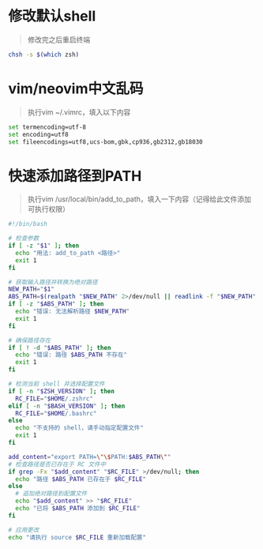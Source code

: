 # 修改默认shell
> 修改完之后重启终端
```bash
chsh -s $(which zsh)
```

# vim/neovim中文乱码
> 执行<span class="strong code">vim ~/.vimrc</span>，填入以下内容
```bash
set termencoding=utf-8
set encoding=utf8
set fileencodings=utf8,ucs-bom,gbk,cp936,gb2312,gb18030
```

# 快速添加路径到PATH
> 执行<span class="strong code">vim /usr/local/bin/add_to_path</span>，填入一下内容（记得给此文件添加可执行权限）
```bash
#!/bin/bash

# 检查参数
if [ -z "$1" ]; then
  echo "用法: add_to_path <路径>"
  exit 1
fi

# 获取输入路径并转换为绝对路径
NEW_PATH="$1"
ABS_PATH=$(realpath "$NEW_PATH" 2>/dev/null || readlink -f "$NEW_PATH" 2>/dev/null)
if [ -z "$ABS_PATH" ]; then
  echo "错误: 无法解析路径 $NEW_PATH"
  exit 1
fi

# 确保路径存在
if [ ! -d "$ABS_PATH" ]; then
  echo "错误: 路径 $ABS_PATH 不存在"
  exit 1
fi

# 检测当前 shell 并选择配置文件
if [ -n "$ZSH_VERSION" ]; then
  RC_FILE="$HOME/.zshrc"
elif [ -n "$BASH_VERSION" ]; then
  RC_FILE="$HOME/.bashrc"
else
  echo "不支持的 shell，请手动指定配置文件"
  exit 1
fi

add_content="export PATH=\"\$PATH:$ABS_PATH\""
# 检查路径是否已存在于 RC 文件中
if grep -Fx "$add_content" "$RC_FILE" >/dev/null; then
  echo "路径 $ABS_PATH 已存在于 $RC_FILE"
else
  # 追加绝对路径到配置文件
  echo "$add_content" >> "$RC_FILE"
  echo "已将 $ABS_PATH 添加到 $RC_FILE"
fi

# 应用更改
echo "请执行 source $RC_FILE 重新加载配置"
```
